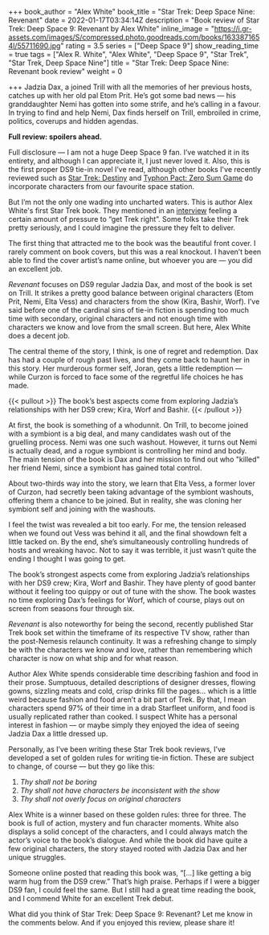 +++
book_author = "Alex White"
book_title = "Star Trek: Deep Space Nine: Revenant"
date = 2022-01-17T03:34:14Z
description = "Book review of Star Trek: Deep Space 9: Revenant by Alex White"
inline_image = "https://i.gr-assets.com/images/S/compressed.photo.goodreads.com/books/1633871654l/55711690.jpg"
rating = 3.5
series = ["Deep Space 9"]
show_reading_time = true
tags = ["Alex R. White", "Alex White", "Deep Space 9", "Star Trek", "Star Trek, Deep Space Nine"]
title = "Star Trek: Deep Space Nine: Revenant book review"
weight = 0

+++
Jadzia Dax, a joined Trill with all the memories of her previous hosts, catches up with her old pal Etom Prit. He’s got some bad news — his granddaughter Nemi has gotten into some strife, and he’s calling in a favour. In trying to find and help Nemi, Dax finds herself on Trill, embroiled in crime, politics, coverups and hidden agendas.

**Full review: spoilers ahead.**

<!--more-->

Full disclosure — I am not a huge Deep Space 9 fan. I’ve watched it in its entirety, and although I can appreciate it, I just never loved it. Also, this is the first proper DS9 tie-in novel I’ve read, although other books I've recently reviewed such as [Star Trek: Destiny](https://scifibooks.club/reviews/star-trek-the-next-generation-destiny-trilogy-book-review-e/) and [Typhon Pact: Zero Sum Game](https://scifibooks.club/reviews/typhon-pact-1-zero-sum-game-book-review/) do incorporate characters from our favourite space station.

But I’m not the only one wading into uncharted waters. This is author Alex White's first Star Trek book. They mentioned in an [interview](http://www.trek.fm/literary-treks/337) feeling a certain amount of pressure to “get Trek right”. Some folks take their Trek pretty seriously, and I could imagine the pressure they felt to deliver.

The first thing that attracted me to the book was the beautiful front cover. I rarely comment on book covers, but this was a real knockout. I haven’t been able to find the cover artist’s name online, but whoever you are — you did an excellent job.

_Revenant_ focuses on DS9 regular Jadzia Dax, and most of the book is set on Trill. It strikes a pretty good balance between original characters (Etom Prit, Nemi, Elta Vess) and characters from the show (Kira, Bashir, Worf). I’ve said before one of the cardinal sins of tie-in fiction is spending too much time with secondary, original characters and not enough time with characters we know and love from the small screen. But here, Alex White does a decent job.

The central theme of the story, I think, is one of regret and redemption. Dax has had a couple of rough past lives, and they come back to haunt her in this story. Her murderous former self, Joran, gets a little redemption — while Curzon is forced to face some of the regretful life choices he has made.

{{< pullout >}} The book’s best aspects come from exploring Jadzia’s relationships with her DS9 crew; Kira, Worf and Bashir. {{< /pullout >}}

At first, the book is something of a whodunnit. On Trill, to become joined with a symbiont is a big deal, and many candidates wash out of the gruelling process. Nemi was one such washout. However, it turns out Nemi is actually dead, and a rogue symbiont is controlling her mind and body. The main tension of the book is Dax and her mission to find out who "killed" her friend Nemi, since a symbiont has gained total control.

About two-thirds way into the story, we learn that Elta Vess, a former lover of Curzon, had secretly been taking advantage of the symbiont washouts, offering them a chance to be joined. But in reality, she was cloning her symbiont self and joining with the washouts.

I feel the twist was revealed a bit too early. For me, the tension released when we found out Vess was behind it all, and the final showdown felt a little tacked on. By the end, she’s simultaneously controlling hundreds of hosts and wreaking havoc. Not to say it was terrible, it just wasn’t quite the ending I thought I was going to get.

The book’s strongest aspects come from exploring Jadzia’s relationships with her DS9 crew; Kira, Worf and Bashir. They have plenty of good banter without it feeling too quippy or out of tune with the show. The book wastes no time exploring Dax’s feelings for Worf, which of course, plays out on screen from seasons four through six.

_Revenant_ is also noteworthy for being the second, recently published Star Trek book set within the timeframe of its respective TV show, rather than the post-Nemesis relaunch continuity. It was a refreshing change to simply be with the characters we know and love, rather than remembering which character is now on what ship and for what reason.

Author Alex White spends considerable time describing fashion and food in their prose. Sumptuous, detailed descriptions of designer dresses, flowing gowns, sizzling meats and cold, crisp drinks fill the pages… which is a little weird because fashion and food aren’t a bit part of Trek. By that, I mean characters spend 97% of their time in a drab Starfleet uniform, and food is usually replicated rather than cooked. I suspect White has a personal interest in fashion — or maybe simply they enjoyed the idea of seeing Jadzia Dax a little dressed up.

Personally, as I’ve been writing these Star Trek book reviews, I’ve developed a set of golden rules for writing tie-in fiction. These are subject to change, of course — but they go like this:

1. _Thy shall not be boring_
2. _Thy shall not have characters be inconsistent with the show_
3. _Thy shall not overly focus on original characters_

Alex White is a winner based on these golden rules: three for three. The book is full of action, mystery and fun character moments. White also displays a solid concept of the characters, and I could always match the actor’s voice to the book’s dialogue. And while the book did have quite a few original characters, the story stayed rooted with Jadzia Dax and her unique struggles.

Someone online posted that reading this book was, “\[…\] like getting a big warm hug from the DS9 crew.” That’s high praise. Perhaps if I were a bigger DS9 fan, I could feel the same. But I still had a great time reading the book, and I commend White for an excellent Trek debut.

What did you think of Star Trek: Deep Space 9: Revenant? Let me know in the comments below. And if you enjoyed this review, please share it!
